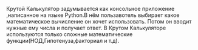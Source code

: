 Крутой Калькулятор задумывается как консольное приложение ,написанное на языке Python.В нём пользавотель выбирает какое математическое вычисление он хочет использовать.
Потом он вводит нужные ему числа и получает ответ.
В Крутом Калькуляторе используются только сложные математические функции(НОД,Гипотенуза,факториал и т.д).
